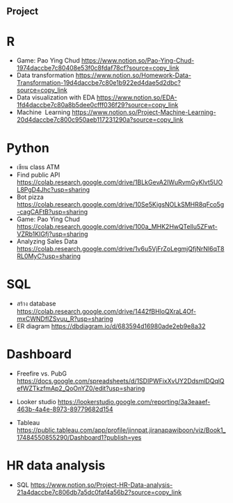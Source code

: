 ## Project

# R 
- Game: Pao Ying Chud
  https://www.notion.so/Pao-Ying-Chud-1974daccbe7c80408e53f0c8fdaf78cf?source=copy_link
- Data transformation
  https://www.notion.so/Homework-Data-Transformation-19d4daccbe7c80e1b922ed4dae5d2dbc?source=copy_link
- Data visualization with EDA
  https://www.notion.so/EDA-1fd4daccbe7c80a8b5dee0cfff036f29?source=copy_link
- Machine  Learning
  https://www.notion.so/Project-Machine-Learning-20d4daccbe7c800c950aeb117231290a?source=copy_link

# Python
- เขียน class ATM  
- Find public API
  https://colab.research.google.com/drive/1BLkGevA2lWuRvmGyKlvt5UOL8PgD4Jhc?usp=sharing
- Bot pizza
  https://colab.research.google.com/drive/10Se5KigsNOLkSMHR8qFco5g-cagCAFtB?usp=sharing
- Game: Pao Ying Chud
  https://colab.research.google.com/drive/100a_MHK2HwQTellu5ZFwt-VZRb1KIGfj?usp=sharing
- Analyzing Sales Data
  https://colab.research.google.com/drive/1v6u5VjFrZoLegmjQfjNrNl6qT8RL0MyC?usp=sharing

# SQL
- สร้าง database
  https://colab.research.google.com/drive/1442fBHloQXraL4Of-mxCWNDfIZSvuu_R?usp=sharing
- ER diagram
  https://dbdiagram.io/d/683594d16980ade2eb9e8a32

# Dashboard
- Freefire vs. PubG
  https://docs.google.com/spreadsheets/d/1SDIPWFixXvUY2DdsmlDQqlQefWZTkzfmAp2_QoOnYZ0/edit?usp=sharing
- Looker studio
  https://lookerstudio.google.com/reporting/3a3eaaef-463b-4a4e-8973-89779682d154
  
- Tableau
  https://public.tableau.com/app/profile/jinnpat.jiranapawiboon/viz/Book1_17484550855290/Dashboard1?publish=yes

# HR data analysis
  - SQL
    https://www.notion.so/Project-HR-Data-analysis-21a4daccbe7c806db7a5dc0faf4a56b2?source=copy_link

  
